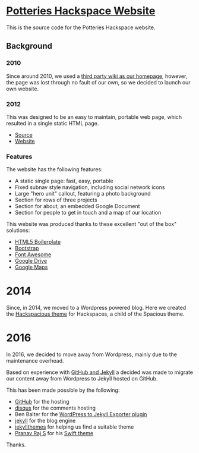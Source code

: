 # [Potteries Hackspace Website](http://potterieshackspace.org/)

This is the source code for the Potteries Hackspace website.

## Background

### 2010

Since around 2010, we used a [third party wiki as our homepage](http://www.hackspace.org.uk/wiki/Main_Page), 
 however, the page was lost through no fault of our own, so we decided to launch our own website.

### 2012

This was designed to be an easy to maintain, portable web page, which resulted in a single static HTML page.

* [Source](https://github.com/PotteriesHackspace/potterieshackspace.github.com/)
* [Website](http://potterieshackspace.org/)

### Features

The website has the following features:

* A static single page: fast, easy, portable
* Fixed subnav style navigation, including social network icons
* Large "hero unit" callout, featuring a photo background
* Section for rows of three projects
* Section for about, an embedded Google Document
* Section for people to get in touch and a map of our location 

This website was produced thanks to these excellent "out of the box" solutions:

* [HTML5 Boilerplate](http://htm5boilerplate.com/)
* [Bootstrap](http://getbootstrap.com/)
* [Font Awesome](http://fortawesome.github.com/Font-Awesome/)
* [Google Drive](http://drive.google.com/)
* [Google Maps](http://maps.google.com/)

# 2014

Since, in 2014, we moved to a Wordpress powered blog. Here we created the
 [Hackspacious theme](https://github.com/PotteriesHackspace/hackspacious) for Hackspaces, a child of the Spacious theme.

# 2016

In 2016, we decided to move away from Wordpress, mainly due to the maintenance overhead.

Based on experience with [GitHub and Jekyll](http://wade.be/2016/01/30/welcome-to-jekyll.html) a decided was made to
 migrate our content away from Wordpress to Jekyll hosted on GitHub.
 
This has been made possible by the following:

* [GitHub](https://github.com/) for the hosting
* [disqus](http://disqus.com/admin/create/) for the comments hosting
* Ben Balter for the [WordPress to Jekyll Exporter plugin](https://github.com/benbalter/wordpress-to-jekyll-exporter)
* [jekyll](https://jekyllrb.com/) for the blog engine
* [jekyllthemes](http://jekyllthemes.org/) for helping us find a suitable theme
* [Pranav Raj S](https://github.com/pranavrajs) for his [Swift theme](http://pranavrajs.github.io/swift/)

Thanks.